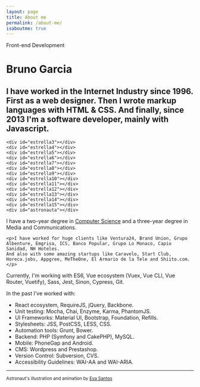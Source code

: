 ```yaml
---
layout: page
title: About me
permalink: /about-me/
isaboutme: true
---
```


<p class="type">Front-end Development</p>

# Bruno Garcia

## I have worked in the Internet Industry since 1996. First as a web designer. Then I wrote markup languages with HTML & CSS. And finally, since 2013 I'm a software developer, mainly with Javascript.

<div class="about">

  <div id="animation">

    <div id="estrella3"></div>
    <div id="estrella4"></div>
    <div id="estrella5"></div>
    <div id="estrella6"></div>
    <div id="estrella7"></div>
    <div id="estrella8"></div>
    <div id="estrella9"></div>
    <div id="estrella10"></div>
    <div id="estrella11"></div>
    <div id="estrella12"></div>
    <div id="estrella13"></div>
    <div id="estrella14"></div>
    <div id="estrella15"></div>
    <div id="astronauta"></div>
    
  </div>

  <div class="description">     
    <p>I have a two-year degree in <a href="http://www.todofp.es/que-como-y-donde-estudiar/que-estudiar/familia/loe/informatica-comunicaciones/des-aplicaciones-multiplataforma.html" title="CFGS Desarrollo de aplicaciones multiplataforma">Computer Science</a> and a three-year degree in Media and Communications.</p>

    <p>I have worked for huge clients like Ventura24, Brand Union, Grupo Albenture, Emgrisa, ICS, Banco Popular, Grupo Lo Monaco, Capio Sanidad, NH Hoteles.
    And also with some amazing startups like Caravelo, Start Club, Horeca.jobs, Appgree, MeTheOne, El Armario de la Tele and Shiito.com.</p>
  </div>

</div>

Currently, I'm working with ES6, Vue ecosystem (Vuex, Vue CLI, Vue Router, Vuetify), Sass, Jest, Sinon, Cypress, Git.

In the past I've worked with:

* React ecosystem, RequireJS, jQuery, Backbone.
* Unit testing: Mocha, Chai, Enzyme, Karma, PhantomJS.
* UI Frameworks: Material UI, Bootstrap, Foundation, Refills.
* Stylesheets: JSS, PostCSS, LESS, CSS. 
* Automation tools: Grunt, Bower.
* Backend: PHP (Symfony and CakePHP), MySQL.
* Mobile: PhoneGap and Android.
* CMS: Wordpress and Prestashop.
* Version Control: Subversion, CVS.
* Accessibility Guidelines: WAI-AA and WAI-ARIA.

***

<p class="author">
  <small>
    Astronaut's illustration and animation by 
    <a href="https://twitter.com/psicobicho" target="_blank">Eva Santos</a>
  </small>
</p>
